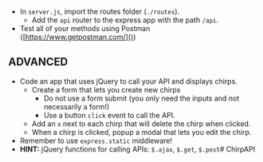<!-- ## REQUIRED

* Setup an API with a project structure like:

```bash
/client
/server
----/routes
------index.js
------chirps.js
----server.js
----chirpsstore.js (file provided in this lab)
``` -->

<!-- * In `routes/chirps.js`, create `GET`, `POST`, `PUT`, `DELETE` methods on a router that is created in `chirps.js`. -->
  <!-- * Import `chirpsstore`, and use it to read and write chirps to the json file.

    * Remember to export your router with `module.exports`.
* In `routes/index.js`, import the `chirps` router and add it to a new router. -->
  <!-- * Use `app.use` with the `/chirps` route to add to the root `api` router.
  * Export the router. -->
* In `server.js`, import the routes folder (`./routes`).
  * Add the `api` router to the express app with the path `/api`.
* Test all of your methods using Postman ([https://www.getpostman.com/]())

## ADVANCED

<!-- * Create an `index.html`, `styles.css`, and `app.js` file in the `client` folder. -->
  * Code an app that uses jQuery to call your API and displays chirps.
    * Create a form that lets you create new chirps
      * Do not use a form submit (you only need the inputs and not necessarily a form!)
      * Use a button `click` event to call the API.
    * Add an `x` next to each chirp that will delete the chirp when clicked.
    * When a chirp is clicked, popup a modal that lets you edit the chirp.
* Remember to use `express.static` middleware!
* **HINT:** jQuery functions for calling APIs: `$.ajax`, `$.get`, `$.post`# ChirpAPI

